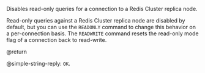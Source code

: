 Disables read-only queries for a connection to a Redis Cluster replica node.

Read-only queries against a Redis Cluster replica node are disabled by default, but you can use the `READONLY` command to change this behavior on a per-connection basis.
The `READWRITE` command resets the read-only mode flag of a connection back to read-write.

@return

@simple-string-reply: `OK`.
